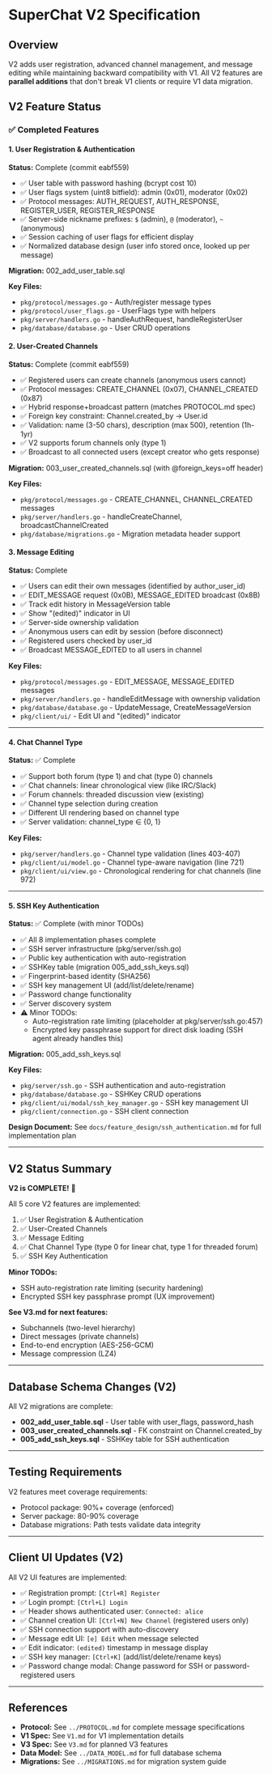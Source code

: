 # SuperChat V2 Specification

## Overview

V2 adds user registration, advanced channel management, and message editing while maintaining backward compatibility with V1. All V2 features are **parallel additions** that don't break V1 clients or require V1 data migration.

## V2 Feature Status

### ✅ Completed Features

#### 1. User Registration & Authentication
**Status:** Complete (commit eabf559)

- ✅ User table with password hashing (bcrypt cost 10)
- ✅ User flags system (uint8 bitfield): admin (0x01), moderator (0x02)
- ✅ Protocol messages: AUTH_REQUEST, AUTH_RESPONSE, REGISTER_USER, REGISTER_RESPONSE
- ✅ Server-side nickname prefixes: `$` (admin), `@` (moderator), `~` (anonymous)
- ✅ Session caching of user flags for efficient display
- ✅ Normalized database design (user info stored once, looked up per message)

**Migration:** 002_add_user_table.sql

**Key Files:**
- `pkg/protocol/messages.go` - Auth/register message types
- `pkg/protocol/user_flags.go` - UserFlags type with helpers
- `pkg/server/handlers.go` - handleAuthRequest, handleRegisterUser
- `pkg/database/database.go` - User CRUD operations

#### 2. User-Created Channels
**Status:** Complete (commit eabf559)

- ✅ Registered users can create channels (anonymous users cannot)
- ✅ Protocol messages: CREATE_CHANNEL (0x07), CHANNEL_CREATED (0x87)
- ✅ Hybrid response+broadcast pattern (matches PROTOCOL.md spec)
- ✅ Foreign key constraint: Channel.created_by → User.id
- ✅ Validation: name (3-50 chars), description (max 500), retention (1h-1yr)
- ✅ V2 supports forum channels only (type 1)
- ✅ Broadcast to all connected users (except creator who gets response)

**Migration:** 003_user_created_channels.sql (with @foreign_keys=off header)

**Key Files:**
- `pkg/protocol/messages.go` - CREATE_CHANNEL, CHANNEL_CREATED messages
- `pkg/server/handlers.go` - handleCreateChannel, broadcastChannelCreated
- `pkg/database/migrations.go` - Migration metadata header support

#### 3. Message Editing
**Status:** Complete

- ✅ Users can edit their own messages (identified by author_user_id)
- ✅ EDIT_MESSAGE request (0x0B), MESSAGE_EDITED broadcast (0x8B)
- ✅ Track edit history in MessageVersion table
- ✅ Show "(edited)" indicator in UI
- ✅ Server-side ownership validation
- ✅ Anonymous users can edit by session (before disconnect)
- ✅ Registered users checked by user_id
- ✅ Broadcast MESSAGE_EDITED to all users in channel

**Key Files:**
- `pkg/protocol/messages.go` - EDIT_MESSAGE, MESSAGE_EDITED messages
- `pkg/server/handlers.go` - handleEditMessage with ownership validation
- `pkg/database/database.go` - UpdateMessage, CreateMessageVersion
- `pkg/client/ui/` - Edit UI and "(edited)" indicator

---

#### 4. Chat Channel Type
**Status:** ✅ Complete

- ✅ Support both forum (type 1) and chat (type 0) channels
- ✅ Chat channels: linear chronological view (like IRC/Slack)
- ✅ Forum channels: threaded discussion view (existing)
- ✅ Channel type selection during creation
- ✅ Different UI rendering based on channel type
- ✅ Server validation: channel_type ∈ {0, 1}

**Key Files:**
- `pkg/server/handlers.go` - Channel type validation (lines 403-407)
- `pkg/client/ui/model.go` - Channel type-aware navigation (line 721)
- `pkg/client/ui/view.go` - Chronological rendering for chat channels (line 972)

---

#### 5. SSH Key Authentication
**Status:** ✅ Complete (with minor TODOs)

- ✅ All 8 implementation phases complete
- ✅ SSH server infrastructure (pkg/server/ssh.go)
- ✅ Public key authentication with auto-registration
- ✅ SSHKey table (migration 005_add_ssh_keys.sql)
- ✅ Fingerprint-based identity (SHA256)
- ✅ SSH key management UI (add/list/delete/rename)
- ✅ Password change functionality
- ✅ Server discovery system
- ⚠️ Minor TODOs:
  - Auto-registration rate limiting (placeholder at pkg/server/ssh.go:457)
  - Encrypted key passphrase support for direct disk loading (SSH agent already handles this)

**Migration:** 005_add_ssh_keys.sql

**Key Files:**
- `pkg/server/ssh.go` - SSH authentication and auto-registration
- `pkg/database/database.go` - SSHKey CRUD operations
- `pkg/client/ui/modal/ssh_key_manager.go` - SSH key management UI
- `pkg/client/connection.go` - SSH client connection

**Design Document:** See `docs/feature_design/ssh_authentication.md` for full implementation plan

---

## V2 Status Summary

**V2 is COMPLETE!** 🎉

All 5 core V2 features are implemented:
1. ✅ User Registration & Authentication
2. ✅ User-Created Channels
3. ✅ Message Editing
4. ✅ Chat Channel Type (type 0 for linear chat, type 1 for threaded forum)
5. ✅ SSH Key Authentication

**Minor TODOs:**
- SSH auto-registration rate limiting (security hardening)
- Encrypted SSH key passphrase prompt (UX improvement)

**See V3.md for next features:**
- Subchannels (two-level hierarchy)
- Direct messages (private channels)
- End-to-end encryption (AES-256-GCM)
- Message compression (LZ4)

---

## Database Schema Changes (V2)

All V2 migrations are complete:

- **002_add_user_table.sql** - User table with user_flags, password_hash
- **003_user_created_channels.sql** - FK constraint on Channel.created_by
- **005_add_ssh_keys.sql** - SSHKey table for SSH authentication

---

## Testing Requirements

V2 features meet coverage requirements:
- Protocol package: 90%+ coverage (enforced)
- Server package: 80-90% coverage
- Database migrations: Path tests validate data integrity

---

## Client UI Updates (V2)

All V2 UI features are implemented:
- ✅ Registration prompt: `[Ctrl+R] Register`
- ✅ Login prompt: `[Ctrl+L] Login`
- ✅ Header shows authenticated user: `Connected: alice`
- ✅ Channel creation UI: `[Ctrl+N] New Channel` (registered users only)
- ✅ SSH connection support with auto-discovery
- ✅ Message edit UI: `[e] Edit` when message selected
- ✅ Edit indicator: `(edited)` timestamp in message display
- ✅ SSH key manager: `[Ctrl+K]` (add/list/delete/rename keys)
- ✅ Password change modal: Change password for SSH or password-registered users

---

## References

- **Protocol:** See `../PROTOCOL.md` for complete message specifications
- **V1 Spec:** See `V1.md` for V1 implementation details
- **V3 Spec:** See `V3.md` for planned V3 features
- **Data Model:** See `../DATA_MODEL.md` for full database schema
- **Migrations:** See `../MIGRATIONS.md` for migration system guide
